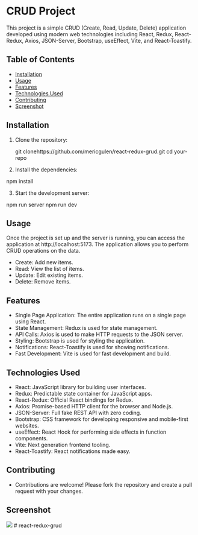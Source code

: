 # CRUD Project

This project is a simple CRUD (Create, Read, Update, Delete) application developed using modern web technologies including React, Redux, React-Redux, Axios, JSON-Server, Bootstrap, useEffect, Vite, and React-Toastify.

## Table of Contents

- [Installation](#installation)
- [Usage](#usage)
- [Features](#features)
- [Technologies Used](#technologies-used)
- [Contributing](#contributing)
- [Screenshot](#Screenshot)

## Installation

1. Clone the repository:

   git clonehttps://github.com/mericgulen/react-redux-grud.git
   cd your-repo

2. Install the dependencies:

npm install

3. Start the development server:

npm run server
npm run dev

## Usage

Once the project is set up and the server is running, you can access the application at http://localhost:5173. The application allows you to perform CRUD operations on the data.

- Create: Add new items.
- Read: View the list of items.
- Update: Edit existing items.
- Delete: Remove items.

## Features

- Single Page Application: The entire application runs on a single page using React.
- State Management: Redux is used for state management.
- API Calls: Axios is used to make HTTP requests to the JSON server.
- Styling: Bootstrap is used for styling the application.
- Notifications: React-Toastify is used for showing notifications.
- Fast Development: Vite is used for fast development and build.

## Technologies Used

- React: JavaScript library for building user interfaces.
- Redux: Predictable state container for JavaScript apps.
- React-Redux: Official React bindings for Redux.
- Axios: Promise-based HTTP client for the browser and Node.js.
- JSON-Server: Full fake REST API with zero coding.
- Bootstrap: CSS framework for developing responsive and mobile-first websites.
- useEffect: React Hook for performing side effects in function components.
- Vite: Next generation frontend tooling.
- React-Toastify: React notifications made easy.

## Contributing

- Contributions are welcome! Please fork the repository and create a pull request with your changes.

## Screenshot

![](redux-grud.gif)
#   r e a c t - r e d u x - g r u d  
 
